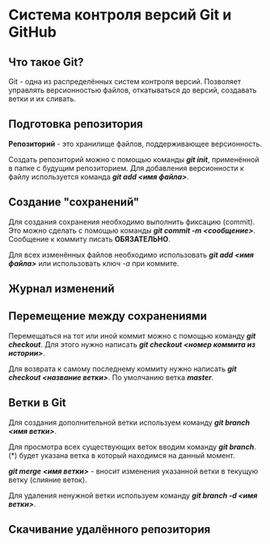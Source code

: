 # Система контроля версий Git и GitHub

## Что такое Git?

Git - одна из распределённых систем контроля версий. Позволяет управлять версионностью файлов, откатываться до версий, создавать ветки и их сливать. 

## Подготовка репозитория

**Репозиторий** - это хранилище файлов, поддерживающее версионность.

Создать репозиторий можно с помощью команды ***git init***, применённой в папке с будущим репозиторием.
Для добавления версионности к файлу используется команда ***git add <имя файла>***.

## Создание "сохранений"

Для создания сохранения необходимо выполнить фиксацию (commit).
Это можно сделать с помощью команды ***git commit -m <сообщение>***.
Сообщение к коммиту писать **ОБЯЗАТЕЛЬНО**.

Для всех изменённых файлов необходимо использовать ***git add <имя файла>*** или использовать ключ *-а* при коммите.

## Журнал изменений

## Перемещение между сохранениями

Перемещаться на тот или иной коммит можно с помощью команду ***git checkout***. Для этого нужно написать ***git checkout <номер коммита из истории>***. 

Для возврата к самому последнему коммиту нужно написать ***git checkout <название ветки>***. По умолчанию ветка ***master***.

## Ветки в Git

Для создания дополнительной ветки используем команду ***git branch <имя ветки>***.

Для просмотра всех существующих веток вводим команду ***git branch***. (*) будет указана ветка в который находимся на данный момент.

***git merge <имя ветки>*** - вносит изменения указанной ветки в текущую ветку (слияние веток).

Для удаления ненужной ветки используем команду ***git branch -d <имя ветки>***.

## Скачивание удалённого репозитория